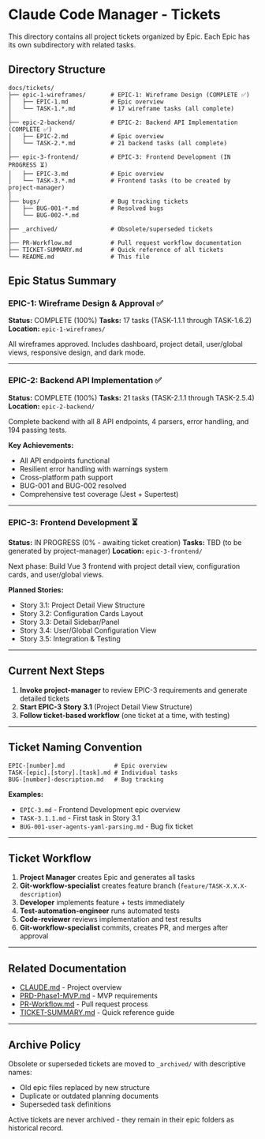 # Claude Code Manager - Tickets

This directory contains all project tickets organized by Epic. Each Epic has its own subdirectory with related tasks.

## Directory Structure

```
docs/tickets/
├── epic-1-wireframes/       # EPIC-1: Wireframe Design (COMPLETE ✅)
│   ├── EPIC-1.md            # Epic overview
│   └── TASK-1.*.md          # 17 wireframe tasks (all complete)
│
├── epic-2-backend/          # EPIC-2: Backend API Implementation (COMPLETE ✅)
│   ├── EPIC-2.md            # Epic overview
│   └── TASK-2.*.md          # 21 backend tasks (all complete)
│
├── epic-3-frontend/         # EPIC-3: Frontend Development (IN PROGRESS ⏳)
│   ├── EPIC-3.md            # Epic overview
│   └── TASK-3.*.md          # Frontend tasks (to be created by project-manager)
│
├── bugs/                    # Bug tracking tickets
│   ├── BUG-001-*.md         # Resolved bugs
│   └── BUG-002-*.md
│
├── _archived/               # Obsolete/superseded tickets
│
├── PR-Workflow.md           # Pull request workflow documentation
├── TICKET-SUMMARY.md        # Quick reference of all tickets
└── README.md                # This file
```

## Epic Status Summary

### EPIC-1: Wireframe Design & Approval ✅
**Status:** COMPLETE (100%)
**Tasks:** 17 tasks (TASK-1.1.1 through TASK-1.6.2)
**Location:** `epic-1-wireframes/`

All wireframes approved. Includes dashboard, project detail, user/global views, responsive design, and dark mode.

---

### EPIC-2: Backend API Implementation ✅
**Status:** COMPLETE (100%)
**Tasks:** 21 tasks (TASK-2.1.1 through TASK-2.5.4)
**Location:** `epic-2-backend/`

Complete backend with all 8 API endpoints, 4 parsers, error handling, and 194 passing tests.

**Key Achievements:**
- All API endpoints functional
- Resilient error handling with warnings system
- Cross-platform path support
- BUG-001 and BUG-002 resolved
- Comprehensive test coverage (Jest + Supertest)

---

### EPIC-3: Frontend Development ⏳
**Status:** IN PROGRESS (0% - awaiting ticket creation)
**Tasks:** TBD (to be generated by project-manager)
**Location:** `epic-3-frontend/`

Next phase: Build Vue 3 frontend with project detail view, configuration cards, and user/global views.

**Planned Stories:**
- Story 3.1: Project Detail View Structure
- Story 3.2: Configuration Cards Layout
- Story 3.3: Detail Sidebar/Panel
- Story 3.4: User/Global Configuration View
- Story 3.5: Integration & Testing

---

## Current Next Steps

1. **Invoke project-manager** to review EPIC-3 requirements and generate detailed tickets
2. **Start EPIC-3 Story 3.1** (Project Detail View Structure)
3. **Follow ticket-based workflow** (one ticket at a time, with testing)

---

## Ticket Naming Convention

```
EPIC-[number].md              # Epic overview
TASK-[epic].[story].[task].md # Individual tasks
BUG-[number]-description.md   # Bug tracking
```

**Examples:**
- `EPIC-3.md` - Frontend Development epic overview
- `TASK-3.1.1.md` - First task in Story 3.1
- `BUG-001-user-agents-yaml-parsing.md` - Bug fix ticket

---

## Ticket Workflow

1. **Project Manager** creates Epic and generates all tasks
2. **Git-workflow-specialist** creates feature branch (`feature/TASK-X.X.X-description`)
3. **Developer** implements feature + tests immediately
4. **Test-automation-engineer** runs automated tests
5. **Code-reviewer** reviews implementation and test results
6. **Git-workflow-specialist** commits, creates PR, and merges after approval

---

## Related Documentation

- [CLAUDE.md](../../CLAUDE.md) - Project overview
- [PRD-Phase1-MVP.md](../PRD-Phase1-MVP.md) - MVP requirements
- [PR-Workflow.md](PR-Workflow.md) - Pull request process
- [TICKET-SUMMARY.md](TICKET-SUMMARY.md) - Quick reference guide

---

## Archive Policy

Obsolete or superseded tickets are moved to `_archived/` with descriptive names:
- Old epic files replaced by new structure
- Duplicate or outdated planning documents
- Superseded task definitions

Active tickets are never archived - they remain in their epic folders as historical record.
